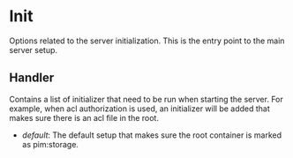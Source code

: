 # Init
Options related to the server initialization.
This is the entry point to the main server setup.

## Handler
Contains a list of initializer that need to be run when starting the server.
For example, when acl authorization is used,
an initializer will be added that makes sure there is an acl file in the root.
* *default*: The default setup that makes sure the root container is marked as pim:storage.

